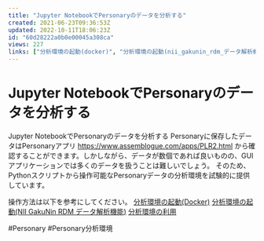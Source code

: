 ```yaml
---
title: "Jupyter NotebookでPersonaryのデータを分析する"
created: 2021-06-23T09:36:53Z
updated: 2022-10-11T18:06:23Z
id: "60d28222a0b0e00045a308ca"
views: 227
links: ["分析環境の起動(docker)", "分析環境の起動(nii_gakunin_rdm_データ解析機能)", "分析環境の利用", "personary", "personary分析環境"]
---
```


# Jupyter NotebookでPersonaryのデータを分析する

Jupyter NotebookでPersonaryのデータを分析する
Personaryに保存したデータはPersonaryアプリ https://www.assemblogue.com/apps/PLR2.html から確認することができます。しかしながら、データが数個であれば良いものの、GUIアプリケーションでは多くのデータを扱うことは難しいでしょう。
そのため、Pythonスクリプトから操作可能なPersonaryデータの分析環境を試験的に提供しています。

操作方法は以下を参考にしてください。
 [分析環境の起動(Docker)](分析環境の起動(Docker).md)
 [分析環境の起動(NII GakuNin RDM データ解析機能)](分析環境の起動(NII_GakuNin_RDM_データ解析機能).md)
 [分析環境の利用](分析環境の利用.md)

#Personary #Personary分析環境
